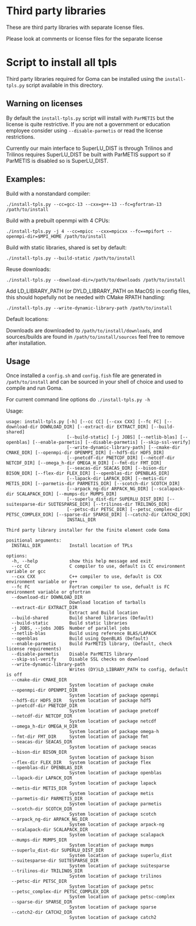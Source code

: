 # Third party libraries

These are third party libraries with separate license files.

Please look at comments or license files for the separate license

# Script to install all tpls

Third party libraries required for Goma can be installed using the `install-tpls.py` script
available in this directory.

## Warning on licenses

By default the `install-tpls.py` script will install with `ParMETIS` but the license is quite
restrictive. If you are not a government or education employee consider using `--disable-parmetis`
or read the license restrictions. 

Currently our main interface to SuperLU_DIST is through Trilinos and Trilinos requires SuperLU_DIST 
be built with ParMETIS support so if ParMETIS is disabled so is SuperLU_DIST.

## Examples:

Build with a nonstandard compiler:

    ./install-tpls.py --cc=gcc-13 --cxx=g++-13 --fc=gfortran-13 /path/to/install

Build with a prebuilt openmpi with 4 CPUs:

    ./install-tpls.py -j 4 --cc=mpicc --cxx=mpicxx --fc==mpifort --openmpi-dir=$MPI_HOME /path/to/install

Build with static libraries, shared is set by default:

    ./install-tpls.py --build-static /path/to/install

Reuse downloads:

    ./install-tpls.py --download-dir=/path/to/downloads /path/to/install

Add LD_LIBRARY_PATH (or DYLD_LIBRARY_PATH on MacOS) in config files, this should hopefully not be needed with CMake RPATH handling:

    ./install-tpls.py --write-dynamic-library-path /path/to/install

Default locations:

Downloads are downloaded to `/path/to/install/downloads`, and sources/builds are found in `/path/to/install/sources`
feel free to remove after installation.

## Usage

Once installed a `config.sh` and `config.fish` file are generated in `/path/to/install` and can be sourced
in your shell of choice and used to compile and run Goma.

For current command line options do `./install-tpls.py -h`


Usage:

    usage: install-tpls.py [-h] [--cc CC] [--cxx CXX] [--fc FC] [--download-dir DOWNLOAD_DIR] [--extract-dir EXTRACT_DIR] [--build-shared]
                           [--build-static] [-j JOBS] [--netlib-blas] [--openblas] [--enable-parmetis] [--disable-parmetis] [--skip-ssl-verify]
                           [--write-dynamic-library-path] [--cmake-dir CMAKE_DIR] [--openmpi-dir OPENMPI_DIR] [--hdf5-dir HDF5_DIR]
                           [--pnetcdf-dir PNETCDF_DIR] [--netcdf-dir NETCDF_DIR] [--omega_h-dir OMEGA_H_DIR] [--fmt-dir FMT_DIR]
                           [--seacas-dir SEACAS_DIR] [--bison-dir BISON_DIR] [--flex-dir FLEX_DIR] [--openblas-dir OPENBLAS_DIR]
                           [--lapack-dir LAPACK_DIR] [--metis-dir METIS_DIR] [--parmetis-dir PARMETIS_DIR] [--scotch-dir SCOTCH_DIR]
                           [--arpack_ng-dir ARPACK_NG_DIR] [--scalapack-dir SCALAPACK_DIR] [--mumps-dir MUMPS_DIR]
                           [--superlu_dist-dir SUPERLU_DIST_DIR] [--suitesparse-dir SUITESPARSE_DIR] [--trilinos-dir TRILINOS_DIR]
                           [--petsc-dir PETSC_DIR] [--petsc_complex-dir PETSC_COMPLEX_DIR] [--sparse-dir SPARSE_DIR] [--catch2-dir CATCH2_DIR]
                           INSTALL_DIR
    
    Third party library installer for the finite element code Goma
    
    positional arguments:
      INSTALL_DIR           Install location of TPLs
    
    options:
      -h, --help            show this help message and exit
      --cc CC               C compiler to use, default is CC environment variable or gcc
      --cxx CXX             C++ compiler to use, default is CXX environment variable or g++
      --fc FC               Fortran compiler to use, defualt is FC environment variable or gfortran
      --download-dir DOWNLOAD_DIR
                            Download location of tarballs
      --extract-dir EXTRACT_DIR
                            Extract and Build location
      --build-shared        Build shared libraries (Default)
      --build-static        Build static libraries
      -j JOBS, --jobs JOBS  Number of parallel jobs
      --netlib-blas         Build using reference BLAS/LAPACK
      --openblas            Build using OpenBLAS (Default)
      --enable-parmetis     Build ParMETIS library, (Default, check license requirements)
      --disable-parmetis    Disable ParMETIS library
      --skip-ssl-verify     Disable SSL checks on download
      --write-dynamic-library-path
                            Writes (DY)LD_LIBRARY_PATH to config, default is off
      --cmake-dir CMAKE_DIR
                            System location of package cmake
      --openmpi-dir OPENMPI_DIR
                            System location of package openmpi
      --hdf5-dir HDF5_DIR   System location of package hdf5
      --pnetcdf-dir PNETCDF_DIR
                            System location of package pnetcdf
      --netcdf-dir NETCDF_DIR
                            System location of package netcdf
      --omega_h-dir OMEGA_H_DIR
                            System location of package omega-h
      --fmt-dir FMT_DIR     System location of package fmt
      --seacas-dir SEACAS_DIR
                            System location of package seacas
      --bison-dir BISON_DIR
                            System location of package bison
      --flex-dir FLEX_DIR   System location of package flex
      --openblas-dir OPENBLAS_DIR
                            System location of package openblas
      --lapack-dir LAPACK_DIR
                            System location of package lapack
      --metis-dir METIS_DIR
                            System location of package metis
      --parmetis-dir PARMETIS_DIR
                            System location of package parmetis
      --scotch-dir SCOTCH_DIR
                            System location of package scotch
      --arpack_ng-dir ARPACK_NG_DIR
                            System location of package arpack-ng
      --scalapack-dir SCALAPACK_DIR
                            System location of package scalapack
      --mumps-dir MUMPS_DIR
                            System location of package mumps
      --superlu_dist-dir SUPERLU_DIST_DIR
                            System location of package superlu_dist
      --suitesparse-dir SUITESPARSE_DIR
                            System location of package suitesparse
      --trilinos-dir TRILINOS_DIR
                            System location of package trilinos
      --petsc-dir PETSC_DIR
                            System location of package petsc
      --petsc_complex-dir PETSC_COMPLEX_DIR
                            System location of package petsc-complex
      --sparse-dir SPARSE_DIR
                            System location of package sparse
      --catch2-dir CATCH2_DIR
                            System location of package catch2
        